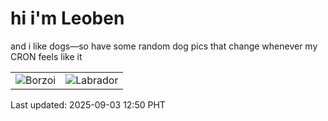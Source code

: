 # hi i'm Leoben

and i like dogs—so have some random dog pics that change whenever my CRON feels like it

|  |  |
|--------|----------|
| ![Borzoi](https://random-dog-vercel.vercel.app/api/random-borzoi?v=1756875023) | ![Labrador](https://random-dog-vercel.vercel.app/api/random-labrador?v=1756875023) |

Last updated: 2025-09-03 12:50 PHT
